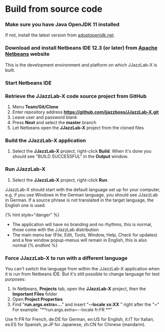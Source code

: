 # Build from source code

### Make sure you have Java OpenJDK 11 installed

If not, install the latest version from [adoptopenjdk.net](https://adoptopenjdk.net/).

### Download and install Netbeans IDE 12.3 \(or later\) from [Apache Netbeans](https://netbeans.apache.org/) website

This is the development environment and platform on which JJazzLab-X is built.

### Start Netbeans IDE

### Retrieve the JJazzLab-X code source project from GitHub

1. Menu **Team/Git/Clone**
2. Enter repository address **https://github.com/jjazzboss/JJazzLab-X.git** 
3. Leave user and password blank
4. Press **Next** and select the **master** branch
5. Let Netbeans open the **JJazzLab-X** project from the cloned files

### Build the JJazzLab-X application

1. Select the **JJazzLab-X** project, right-click **Build**.  When it's done you should see "BUILD SUCCESSFUL" in the **Output** window.

### Run JJazzLab-X

1. Select the **JJazzLab-X** project, right-click **Run**.

JJazzLab-X should start with the default language set up for your computer, e.g. if you use Windows in the German language, you should see JJazzLab in German. If a source phrase is not translated in the target language, the English one is used.

{% hint style="danger" %}
* The application will have no branding and no rhythms, this is normal, those come with the JJazzLab distribution
* The main menu bar \(File, Edit, Tools, Window, Help, Check for updates\) and a few window popup-menus will remain in English, this is also normal
{% endhint %}

### Force JJazzLab-X to run with a different language

You can't switch the language from within the JJazzLab-X application when it is run from Netbeans IDE. But it's still possible to change language for test purposes:

1. In Netbeans, **Projects** tab, open the **JJazzLab-X** project, then the **Important Files** folder
2. Open **Project Properties**
3. Find "**run.args.extra=...**" and insert "**--locale xx:XX** " right after the "=" For example: "**run.args.extra=--locale fr:FR \**"

Use fr:FR for French, de:DE for German, en:US for English, it:IT for Italian, es:ES for Spanish, ja:JP for Japanese, zh:CN for Chinese \(mandarin\).

